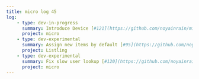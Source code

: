 ```yaml
---
title: micro log 45
log:
    - type: dev-in-progress
      summary: Introduce Device [#121](https://github.com/noyainrain/micro/issues/121)
      project: micro
    - type: dev-experimental
      summary: Assign new items by default [#95](https://github.com/noyainrain/listling/issues/95)
      project: Listling
    - type: dev-experimental
      summary: Fix slow user lookup [#120](https://github.com/noyainrain/micro/issues/120)
      project: micro
---
```

